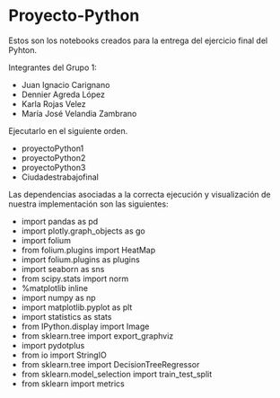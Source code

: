 # Proyecto-Python

Estos son los notebooks creados para la entrega del ejercicio final del Pyhton.


Integrantes del Grupo 1:

- Juan Ignacio Carignano 
- Dennier Agreda López 
- Karla Rojas Velez 
- María José Velandia Zambrano



Ejecutarlo en el siguiente orden.


- proyectoPython1
- proyectoPython2
- proyectoPython3
- Ciudadestrabajofinal

Las dependencias asociadas a la correcta ejecución y visualización de nuestra implementación son las siguientes:


- import pandas as pd
- import plotly.graph_objects as go
- import folium
- from folium.plugins import HeatMap
- import folium.plugins as plugins
- import seaborn as sns
- from scipy.stats import norm
- %matplotlib inline
- import numpy as np
- import matplotlib.pyplot as plt
- import statistics as stats
- from IPython.display import Image  
- from sklearn.tree import export_graphviz
- import pydotplus
- from io import StringIO
- from sklearn.tree import DecisionTreeRegressor 
- from sklearn.model_selection import train_test_split 
- from sklearn import metrics

